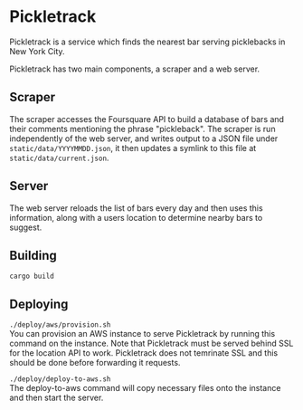 # Pickletrack
Pickletrack is a service which finds the nearest bar serving picklebacks in New York City.

Pickletrack has two main components, a scraper and a web server.

## Scraper
The scraper accesses the Foursquare API to build a database of bars and their comments mentioning the phrase "pickleback". The scraper is run independently of the web server, and writes output to a JSON file under `static/data/YYYYMMDD.json`, it then updates a symlink to this file at `static/data/current.json`.

## Server
The web server reloads the list of bars every day and then uses this information, along with a users location to determine nearby bars to suggest.

## Building
`cargo build`

## Deploying
`./deploy/aws/provision.sh` \
You can provision an AWS instance to serve Pickletrack by running this command on the instance. Note that Pickletrack must be served behind SSL for the location API to work. Pickletrack does not temrinate SSL and this should be done before forwarding it requests.

`./deploy/deploy-to-aws.sh` \
The deploy-to-aws command will copy necessary files onto the instance and then start the server.
